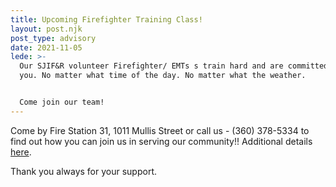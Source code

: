 ```yaml
---
title: Upcoming Firefighter Training Class!
layout: post.njk
post_type: advisory
date: 2021-11-05
lede: >-
  Our SJIF&R volunteer Firefighter/ EMTs s train hard and are committed to serve
  you. No matter what time of the day. No matter what the weather.


  Come join our team!
---
```

Come by Fire Station 31, 1011 Mullis Street or call us - (360) 378-5334 to find out how you can join us in serving our community!!  Additional details [here](https://sjifire.netlify.app/blog/2021-11-10-become-a-volunteer-emergency-responder-with-san-juan-island-fire-and-rescue/).

Thank you always for your support.